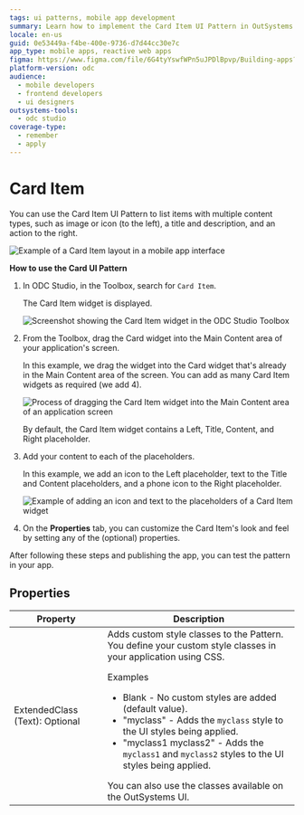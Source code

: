 ```yaml
---
tags: ui patterns, mobile app development
summary: Learn how to implement the Card Item UI Pattern in OutSystems Developer Cloud (ODC) to enhance mobile app interfaces.
locale: en-us
guid: 0e53449a-f4be-400e-9736-d7d44cc30e7c
app_type: mobile apps, reactive web apps
figma: https://www.figma.com/file/6G4tyYswfWPn5uJPDlBpvp/Building-apps?type=design&node-id=3203%3A10572&t=ZwHw8hXeFhwYsO5V-1
platform-version: odc
audience:
  - mobile developers
  - frontend developers
  - ui designers
outsystems-tools:
  - odc studio
coverage-type:
  - remember
  - apply
---
```


# Card Item

You can use the Card Item UI Pattern to list items with multiple content types, such as image or icon (to the left), a title and description, and an action to the right.

![Example of a Card Item layout in a mobile app interface](images/carditem-1.png "Card Item Example")

**How to use the Card UI Pattern**

1. In ODC Studio, in the Toolbox, search for `Card Item`.

    The Card Item widget is displayed.

    ![Screenshot showing the Card Item widget in the ODC Studio Toolbox](images/carditem-2-ss.png "Card Item widget in ODC Studio Toolbox")

1. From the Toolbox, drag the Card widget into the Main Content area of your application's screen.

    In this example, we drag the widget into the Card widget that's already in the Main Content area of the screen. You can add as many Card Item widgets as required (we add 4).

    ![Process of dragging the Card Item widget into the Main Content area of an application screen](images/carditem-3-ss.png "Dragging Card Item widget into Main Content Area")

    By default, the Card Item widget contains a Left, Title, Content, and Right placeholder.

1. Add your content to each of the placeholders.

    In this example, we add an icon to the Left placeholder, text to the Title and Content placeholders, and a phone icon to the Right placeholder.

    ![Example of adding an icon and text to the placeholders of a Card Item widget](images/carditem-4-ss.png "Adding Content to Card Item Widget Placeholders")

1. On the **Properties** tab, you can customize the Card Item's look and feel by setting any of the (optional) properties.

After following these steps and publishing the app, you can test the pattern in your app.

## Properties

| Property                       | Description                                                                                                                                                                                                                                                                                                                                                                                                                                                                                                                                                                                                           |
|--------------------------------|-----------------------------------------------------------------------------------------------------------------------------------------------------------------------------------------------------------------------------------------------------------------------------------------------------------------------------------------------------------------------------------------------------------------------------------------------------------------------------------------------------------------------------------------------------------------------------------------------------------------------|
| ExtendedClass (Text): Optional | Adds custom style classes to the Pattern. You define your custom style classes in your application using CSS.<p>Examples</p><ul><li>Blank - No custom styles are added (default value).</li><li>"myclass" - Adds the ``myclass`` style to the UI styles being applied.</li><li>"myclass1 myclass2" - Adds the ``myclass1`` and ``myclass2`` styles to the UI styles being applied. </li></ul>You can also use the classes available on the OutSystems UI. |

